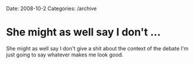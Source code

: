 Date: 2008-10-2
Categories: /archive

# She might as well say I don't ...

She might as well say I don't give a shit about the context of the debate I'm just going to say whatever makes me look good.
